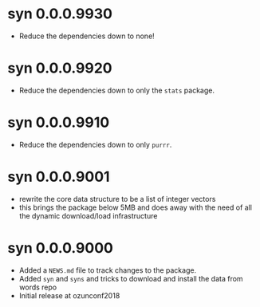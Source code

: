 # syn 0.0.0.9930

* Reduce the dependencies down to none!

# syn 0.0.0.9920

* Reduce the dependencies down to only the `stats` package.

# syn 0.0.0.9910

* Reduce the dependencies down to only `purrr`.

# syn 0.0.0.9001

* rewrite the core data structure to be a list of integer vectors
* this brings the package below 5MB and does away with the need of all the
  dynamic download/load infrastructure

# syn 0.0.0.9000

* Added a `NEWS.md` file to track changes to the package.
* Added `syn` and `syns` and tricks to download and install the data from words repo
* Initial release at ozunconf2018
